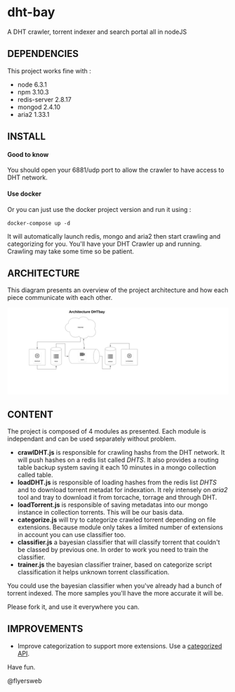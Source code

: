 # dht-bay
A DHT crawler, torrent indexer and search portal all in nodeJS

DEPENDENCIES
------------

This project works fine with :
- node 6.3.1
- npm 3.10.3
- redis-server 2.8.17
- mongod 2.4.10
- aria2 1.33.1

INSTALL
-------

#### Good to know

You should open your 6881/udp port to allow the crawler to have access to DHT network.

#### Use docker

Or you can just use the docker project version and run it using :

```
docker-compose up -d
```

It will automatically launch redis, mongo and aria2 then start crawling and categorizing for you. You'll have your DHT Crawler up and running. Crawling may take some time so be patient.

ARCHITECTURE
------------

This diagram presents an overview of the project architecture and how each piece communicate with each other.

![DHTBay Architecture](./documentation/architecture.svg)

CONTENT
-------

The project is composed of 4 modules as presented. Each module is independant and can be used separately without problem.

+  **crawlDHT.js** is responsible for crawling hashs from the DHT network. It will push hashes on a redis list called *DHTS*. It also provides a routing table backup system saving it each 10 minutes in a mongo collection called table.
+  **loadDHT.js** is responsible of loading hashes from the redis list *DHTS* and to download torrent metadat for indexation. It rely intensely on *aria2* tool and tray to download it from torcache, torrage and through DHT.
+  **loadTorrent.js** is responsible of saving metadatas into our mongo instance in collection torrents. This will be our basis data.
+  **categorize.js** will try to categorize crawled torrent depending on file extensions. Because module only takes a limited number of extensions in account you can use classifier too.
+  **classifier.js** a bayesian classifier that will classify torrent that couldn't be classed by previous one. In order to work you need to train the classifier.
+  **trainer.js** the bayesian classifier trainer, based on categorize script classification it helps unknown torrent classification.

You could use the bayesian classifier when you've already had a bunch of torrent indexed. The more samples you'll have the more accurate it will be.

Please fork it, and use it everywhere you can.

IMPROVEMENTS
------------

+ Improve categorization to support more extensions. Use a [categorized API](https://github.com/FlyersWeb/file-extension-api).

Have fun.

@flyersweb
